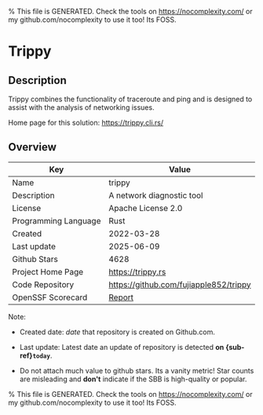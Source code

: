 
% This file is GENERATED. Check the tools on https://nocomplexity.com/ or my github.com/nocomplexity to use it too! Its FOSS. 

# Trippy

## Description 

Trippy combines the functionality of traceroute and ping and is designed to assist with the analysis of networking issues.

Home page for this solution: https://trippy.cli.rs/ 

## Overview 

| Key | Value |
| --- | --- |
| Name | trippy |
| Description | A network diagnostic tool  |
| License | Apache License 2.0 |
| Programming Language | Rust |
| Created | 2022-03-28 |
| Last update | 2025-06-09 |
| Github Stars | 4628 |
| Project Home Page | https://trippy.rs |
| Code Repository | https://github.com/fujiapple852/trippy |
| OpenSSF Scorecard | [Report](https://securityscorecards.dev/viewer/?uri=github.com/fujiapple852/trippy) |

Note:
 - Created date: *date* that repository is created on Github.com. 

- Last update: Latest date an update of repository is detected **on {sub-ref}`today`**. 

- Do not attach much value to github stars. Its a vanity metric! Star counts are misleading and 
**don't** indicate if the SBB is high-quality or popular.

% This file is GENERATED. Check the tools on https://nocomplexity.com/ or my github.com/nocomplexity to use it too! Its FOSS. 

